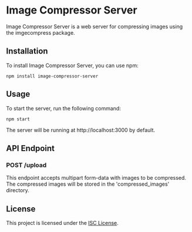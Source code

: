 # Image Compressor Server

Image Compressor Server is a web server for compressing images using the imgecompress package.

## Installation

To install Image Compressor Server, you can use npm:

```
npm install image-compressor-server
```

## Usage

To start the server, run the following command:

```
npm start
```

The server will be running at http://localhost:3000 by default.

## API Endpoint

### POST /upload

This endpoint accepts multipart form-data with images to be compressed. The compressed images will be stored in the 'compressed_images' directory.

## License

This project is licensed under the [ISC License](https://opensource.org/licenses/ISC).
